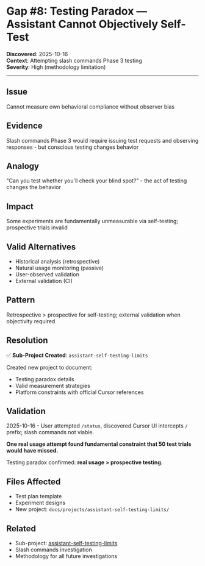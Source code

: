 # Gap #8: Testing Paradox — Assistant Cannot Objectively Self-Test

**Discovered**: 2025-10-16  
**Context**: Attempting slash commands Phase 3 testing  
**Severity**: High (methodology limitation)

---

## Issue

Cannot measure own behavioral compliance without observer bias

## Evidence

Slash commands Phase 3 would require issuing test requests and observing responses - but conscious testing changes behavior

## Analogy

"Can you test whether you'll check your blind spot?" - the act of testing changes the behavior

## Impact

Some experiments are fundamentally unmeasurable via self-testing; prospective trials invalid

## Valid Alternatives

- Historical analysis (retrospective)
- Natural usage monitoring (passive)
- User-observed validation
- External validation (CI)

## Pattern

Retrospective > prospective for self-testing; external validation when objectivity required

## Resolution

✅ **Sub-Project Created**: `assistant-self-testing-limits`

Created new project to document:
- Testing paradox details
- Valid measurement strategies
- Platform constraints with official Cursor references

## Validation

2025-10-16 - User attempted `/status`, discovered Cursor UI intercepts `/` prefix; slash commands not viable. 

**One real usage attempt found fundamental constraint that 50 test trials would have missed.**

Testing paradox confirmed: **real usage > prospective testing**.

## Files Affected

- Test plan template
- Experiment designs
- New project: `docs/projects/assistant-self-testing-limits/`

## Related

- Sub-project: [assistant-self-testing-limits](../../assistant-self-testing-limits/)
- Slash commands investigation
- Methodology for all future investigations

